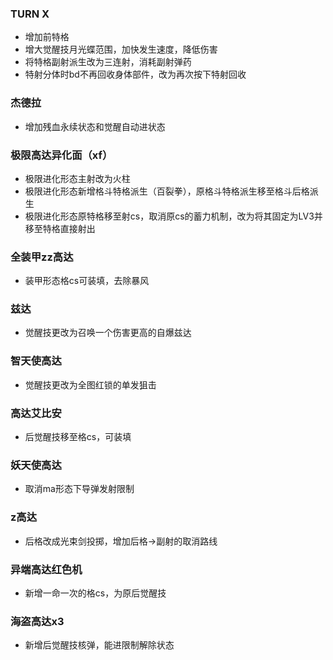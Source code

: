 ### TURN X
- 增加前特格
- 增大觉醒技月光蝶范围，加快发生速度，降低伤害
- 将特格副射派生改为三连射，消耗副射弹药
- 特射分体时bd不再回收身体部件，改为再次按下特射回收
### 杰德拉
- 增加残血永续状态和觉醒自动进状态
### 极限高达异化面（xf）
- 极限进化形态主射改为火柱
- 极限进化形态新增格斗特格派生（百裂拳），原格斗特格派生移至格斗后格派生
- 极限进化形态原特格移至射cs，取消原cs的蓄力机制，改为将其固定为LV3并移至特格直接射出
### 全装甲zz高达
- 装甲形态格cs可装填，去除暴风
### 兹达
- 觉醒技更改为召唤一个伤害更高的自爆兹达
### 智天使高达
- 觉醒技更改为全图红锁的单发狙击
### 高达艾比安
- 后觉醒技移至格cs，可装填
### 妖天使高达
- 取消ma形态下导弹发射限制
### z高达
- 后格改成光束剑投掷，增加后格→副射的取消路线
### 异端高达红色机
- 新增一命一次的格cs，为原后觉醒技
### 海盗高达x3
- 新增后觉醒技核弹，能进限制解除状态
